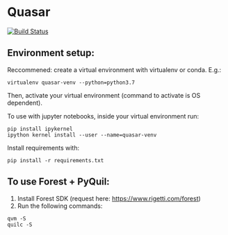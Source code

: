 # Quasar
[![Build Status](https://circleci.com/gh/qcware/quasar.svg?style=svg&circle-token=e85544db6236d5ecb720ac042a9a40d2f819a4ec)](https://circleci.com/gh/qcware/quasar.svg?style=svg&circle-token=e85544db6236d5ecb720ac042a9a40d2f819a4ec)

## Environment setup:
Reccommened: create a virtual environment with virtualenv or conda. E.g.:
```
virtualenv quasar-venv --python=python3.7
```
Then, activate your virtual environment (command to activate is OS dependent). <br>

To use with jupyter notebooks, inside your virtual environment run:
```
pip install ipykernel
ipython kernel install --user --name=quasar-venv
```
Install requirements with:
```
pip install -r requirements.txt
```

## To use Forest + PyQuil:
1. Install Forest SDK (request here: https://www.rigetti.com/forest)<br/>
2. Run the following commands:
```
qvm -S 
quilc -S 
```
